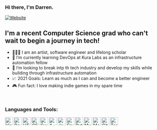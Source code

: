 ### Hi there, I'm Darren. 

[![Website](https://img.shields.io/website?label=dfhdstudios.com&style=for-the-badge&url=https://www.dfhdstudios.com/)](https://www.dfhdstudios.com/)


## I'm a recent Computer Science grad who can't wait to begin a journey in tech!

 - 👨🏽‍💻  I am an artist, software engineer and lifelong scholar
 - 🧠  I’m currently learning DevOps at Kura Labs as an infrastructure automation fellow
 - 🤖  I’m looking to break intp th tech industry and develop my skills while building through infrastructure automation
 - 📈  2021 Goals: Learn as much as I can and become a better engineer
 - 🎮  Fun fact: I love making indie games in my spare time


<br />

### Languages and Tools:

<img align="left" alt="Visual Studio Code" width="26px" src="https://github.com/get-icon/geticon/blob/master/icons/visual-studio-code.svg" />
<img align="left" alt="Docker" width="26px" src="https://github.com/get-icon/geticon/blob/master/icons/docker-icon.svg" />
<img align="left" alt="HTML5" width="26px" src="https://github.com/get-icon/geticon/blob/master/icons/html-5.svg" />
<img align="left" alt="CSS3" width="26px" src="https://github.com/get-icon/geticon/blob/master/icons/css-3.svg" />
<img align="left" alt="Swift" width="26px" src="https://github.com/get-icon/geticon/blob/master/icons/swift.svg" />
<img align="left" alt="AWS" width="26px" src="https://github.com/get-icon/geticon/blob/master/icons/aws.svg" />
<img align="left" alt="Jenkins" width="26px" src="https://github.com/get-icon/geticon/blob/master/icons/jenkins.svg" />
<img align="left" alt="Firebase" width="26px" src="https://github.com/get-icon/geticon/blob/master/icons/firebase.svg" />
<img align="left" alt="Python" width="26px" src="https://github.com/get-icon/geticon/blob/master/icons/python.svg" />
<img align="left" alt="MySQL" width="26px" src="https://github.com/get-icon/geticon/blob/master/icons/mysql.svg" />
<img align="left" alt="MongoDB" width="26px" src="https://github.com/get-icon/geticon/blob/master/icons/mongodb-icon.svg" />
<img align="left" alt="GitHub" width="26px" src="https://github.com/get-icon/geticon/blob/master/icons/github-icon.svg" />
<img align="left" alt="Terraform" width="26px" src="https://github.com/get-icon/geticon/blob/master/icons/terraform.svg" />
